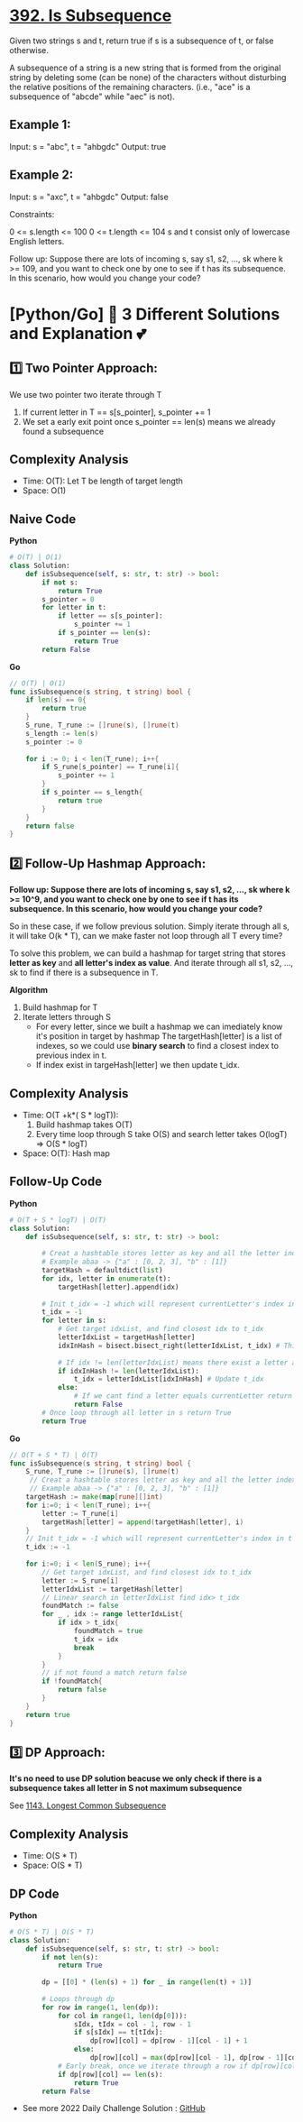 # [392. Is Subsequence](https://leetcode.com/problems/is-subsequence/)

Given two strings s and t, return true if s is a subsequence of t, or false otherwise.

A subsequence of a string is a new string that is formed from the original string by deleting some (can be none) of the characters without disturbing the relative positions of the remaining characters. (i.e., "ace" is a subsequence of "abcde" while "aec" is not).

 

## Example 1:

Input: s = "abc", t = "ahbgdc"
Output: true
## Example 2:

Input: s = "axc", t = "ahbgdc"
Output: false
 

Constraints:

0 <= s.length <= 100
0 <= t.length <= 104
s and t consist only of lowercase English letters.
 

Follow up: Suppose there are lots of incoming s, say s1, s2, ..., sk where k >= 109, and you want to check one by one to see if t has its subsequence. In this scenario, how would you change your code?

# [Python/Go] 🌟 3 Different Solutions and Explanation 💕

## 1️⃣ Two Pointer Approach:
We use two pointer two iterate through T
1. If current letter in T == s[s_pointer], s_pointer += 1
2. We set a early exit point once s_pointer == len(s) means we already found a subsequence
## Complexity Analysis
* Time: O(T): Let T be length of target length
* Space: O(1)
## Naive Code
**Python**
```python []
# O(T) | O(1)
class Solution:
    def isSubsequence(self, s: str, t: str) -> bool:
        if not s:
            return True
        s_pointer = 0
        for letter in t:
            if letter == s[s_pointer]:
                s_pointer += 1
            if s_pointer == len(s):
                return True
        return False
```
**Go**
```go []
// O(T) | O(1)
func isSubsequence(s string, t string) bool {
    if len(s) == 0{
        return true
    }
    S_rune, T_rune := []rune(s), []rune(t)
    s_length := len(s)
    s_pointer := 0
    
    for i := 0; i < len(T_rune); i++{
        if S_rune[s_pointer] == T_rune[i]{
            s_pointer += 1
        }
        if s_pointer == s_length{
            return true
        }
    }
    return false
}
```
## 2️⃣ Follow-Up Hashmap Approach:
**Follow up: Suppose there are lots of incoming s, say s1, s2, ..., sk where k >= 10^9, and you want to check one by one to see if t has its subsequence. In this scenario, how would you change your code?**

So in these case, if we follow previous solution. Simply iterate through all s, it will take O(k * T), can we make faster not loop through all T every time?

To solve this problem, we can build a hashmap for target string that stores **letter as key** and **all letter's index as value**. And iterate through all  s1, s2, ..., sk to find if there is a subsequence in T.

**Algorithm**
1. Build hashmap for T
2. Iterate letters through S
	* For every letter, since we built a hashmap we can imediately know it's position in target by hashmap
The targetHash[letter] is a list of indexes, so we could use **binary search** to find a closest index to previous index in t.
	* If index exist in targeHash[letter] we then update t_idx.

## Complexity Analysis
* Time: O(T +k*( S * logT)):
	1. Build hashmap takes O(T)
	2. Every time loop through S take O(S) and search letter takes O(logT) => O(S * logT)
* Space: O(T): Hash map
## Follow-Up Code
**Python**
``` Python []
# O(T + S * logT) | O(T)
class Solution:
    def isSubsequence(self, s: str, t: str) -> bool:
        
        # Creat a hashtable stores letter as key and all the letter index in value as list
        # Example abaa -> {"a" : [0, 2, 3], "b" : [1]}
        targetHash = defaultdict(list)
        for idx, letter in enumerate(t):
            targetHash[letter].append(idx)
            
        # Init t_idx = -1 which will represent currentLetter's index in t 
        t_idx = -1
        for letter in s:
            # Get target idxList, and find closest idx to t_idx
            letterIdxList = targetHash[letter]
            idxInHash = bisect.bisect_right(letterIdxList, t_idx) # This line will return index in letterIdxList not in t
            
            # If idx != len(letterIdxList) means there exist a letter after t_idx
            if idxInHash != len(letterIdxList):
                t_idx = letterIdxList[idxInHash] # Update t_idx
            else:
                # If we cant find a letter equals currentLetter return False
                return False
        # Once loop through all letter in s return True
        return True
```
**Go**
```go []
// O(T + S * T) | O(T)
func isSubsequence(s string, t string) bool {
    S_rune, T_rune := []rune(s), []rune(t)
     // Creat a hashtable stores letter as key and all the letter index in value as list
     // Example abaa -> {"a" : [0, 2, 3], "b" : [1]}
    targetHash := make(map[rune][]int)
    for i:=0; i < len(T_rune); i++{
        letter := T_rune[i]
        targetHash[letter] = append(targetHash[letter], i)
    }
    // Init t_idx = -1 which will represent currentLetter's index in t
    t_idx := -1
    
    for i:=0; i < len(S_rune); i++{
        // Get target idxList, and find closest idx to t_idx
        letter := S_rune[i]
        letterIdxList := targetHash[letter]
        // Linear search in letterIdxList find idx> t_idx
        foundMatch := false
        for _ , idx := range letterIdxList{
            if idx > t_idx{
                foundMatch = true
                t_idx = idx
                break
            } 
        }
        // if not found a match return false
        if !foundMatch{
            return false   
        }
    }
    return true
}
```
## 3️⃣ DP Approach:
**It's no need to use DP solution beacuse we only check if there is a subsequence takes all letter in S not maximum subsequence**

See [1143. Longest Common Subsequence](https://leetcode.com/problems/longest-common-subsequence/)

## Complexity Analysis
* Time: O(S * T)
* Space: O(S * T)

## DP Code
**Python**
``` Python []
# O(S * T) | O(S * T)
class Solution:
    def isSubsequence(self, s: str, t: str) -> bool:
        if not len(s):
            return True
        
        dp = [[0] * (len(s) + 1) for _ in range(len(t) + 1)]
        
        # Loops through dp
        for row in range(1, len(dp)):
            for col in range(1, len(dp[0])):
                sIdx, tIdx = col - 1, row - 1
                if s[sIdx] == t[tIdx]:
                    dp[row][col] = dp[row - 1][col - 1] + 1
                else:
                    dp[row][col] = max(dp[row][col - 1], dp[row - 1][col])     
            # Early break, once we iterate through a row if dp[row][col] == len(s) means found a subsequence
            if dp[row][col] == len(s):
                return True   
        return False
```

* See more 2022 Daily Challenge Solution : [GitHub](https://github.com/gcobs0834/2022-Daily-LeetCoding-Challenge-python3-)
